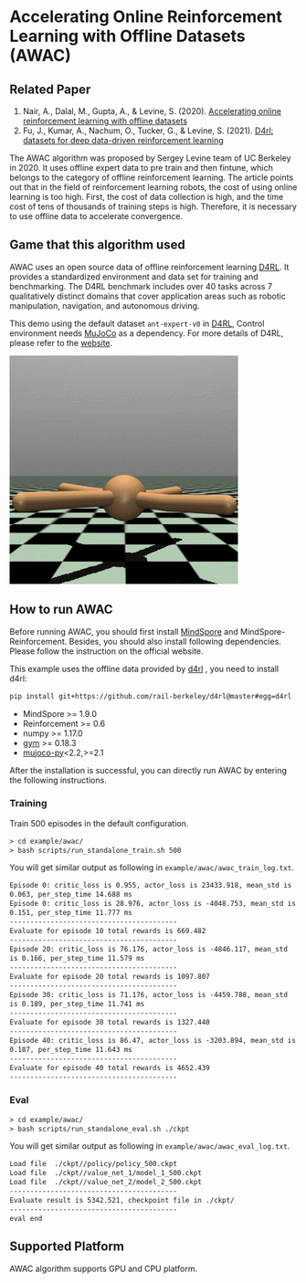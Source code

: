 # Accelerating Online Reinforcement Learning with Offline Datasets (AWAC)

## Related Paper

1. Nair, A.,  Dalal, M., Gupta, A., & Levine, S. (2020). [Accelerating online reinforcement learning with offline datasets](https://arxiv.org/abs/2006.09359)
2. Fu, J., Kumar, A., Nachum, O., Tucker, G., & Levine, S. (2021). [D4rl: datasets for deep data-driven reinforcement learning](https://arxiv.org/abs/2004.07219)

The AWAC algorithm was proposed by Sergey Levine team of UC Berkeley in 2020. It uses offline expert data to pre train and then fintune, which belongs to the category of offline reinforcement learning. The article points out that in the field of reinforcement learning robots, the cost of using online learning is too high. First, the cost of data collection is high, and the time cost of tens of thousands of training steps is high. Therefore, it is necessary to use offline data to accelerate convergence.

## Game that this algorithm used

AWAC uses an open source data of offline reinforcement learning [D4RL](https://arxiv.org/abs/2004.07219).
It provides a standardized environment and data set for training and benchmarking. The D4RL benchmark includes over 40 tasks across 7 qualitatively distinct domains that cover application areas such as robotic manipulation, navigation, and autonomous driving.

This demo using the default dataset `ant-expert-v0` in [D4RL](https://github.com/Farama-Foundation/D4RL), Control environment needs [MuJoCo](https://github.com/openai/mujoco-py) as a dependency. For more details of D4RL, please refer to the [website](https://sites.google.com/view/d4rl/home).

<img src="../../docs/images/ant.gif" alt="ant" style="zoom:80%;" />

## How to run AWAC

Before running AWAC, you should first install [MindSpore](https://www.mindspore.cn/install) and MindSpore-Reinforcement. Besides, you should also install following dependencies. Please follow the instruction on the official website.

This example uses the offline data provided by [d4rl](https://github.com/Farama-Foundation/d4rl) , you need to install d4rl:

```bash
pip install git+https://github.com/rail-berkeley/d4rl@master#egg=d4rl
```

- MindSpore >= 1.9.0
- Reinforcement >= 0.6
- numpy >= 1.17.0
- [gym](https://github.com/openai/gym) >= 0.18.3
- [mujoco-py](https://github.com/openai/mujoco-py)<2.2,>=2.1

After the installation is successful, you can directly run AWAC by entering the following instructions.

### Training

Train 500 episodes in the default configuration.

```shell
> cd example/awac/
> bash scripts/run_standalone_train.sh 500
```

You will get similar output as following in `example/awac/awac_train_log.txt`.

```shell
Episode 0: critic_loss is 0.955, actor_loss is 23433.918, mean_std is 0.063, per_step_time 14.688 ms
Episode 0: critic_loss is 28.976, actor_loss is -4048.753, mean_std is 0.151, per_step_time 11.777 ms
-----------------------------------------
Evaluate for episode 10 total rewards is 669.482
-----------------------------------------
Episode 20: critic_loss is 76.176, actor_loss is -4846.117, mean_std is 0.166, per_step_time 11.579 ms
-----------------------------------------
Evaluate for episode 20 total rewards is 1097.807
-----------------------------------------
Episode 30: critic_loss is 71.176, actor_loss is -4459.788, mean_std is 0.189, per_step_time 11.741 ms
-----------------------------------------
Evaluate for episode 30 total rewards is 1327.440
-----------------------------------------
Episode 40: critic_loss is 86.47, actor_loss is -3203.894, mean_std is 0.187, per_step_time 11.643 ms
-----------------------------------------
Evaluate for episode 40 total rewards is 4652.439
-----------------------------------------
```

### Eval

```shell
> cd example/awac/
> bash scripts/run_standalone_eval.sh ./ckpt
```

You will get similar output as following in  `example/awac/awac_eval_log.txt`.

```shell
Load file  ./ckpt//policy/policy_500.ckpt
Load file  ./ckpt//value_net_1/model_1_500.ckpt
Load file  ./ckpt//value_net_2/model_2_500.ckpt
-----------------------------------------
Evaluate result is 5342.521, checkpoint file in ./ckpt/
-----------------------------------------
eval end
```

## Supported Platform

AWAC algorithm supports GPU and CPU platform.
